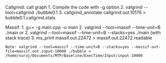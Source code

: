 Callgrind: call graph
    1. Compile the code with -g option
    2. valgrind --tool=callgrind ./bubble0.1 
    3. callgrind_annotate callgrind.out.10176 > bubble0.1.callgrind.stats

Massif:
    1. g++ -g main.cpp -o main
    2. valgrind --tool=massif --time-unit=B ./main
        or
    2. valgrind --tool=massif --time-unit=B --stacks=yes ./main  (with stack trace)
    3. ms_print massif.out.22472 > massif.out.22472.readable

    Note: valgrind --tool=massif --time-unit=B --stacks=yes --massif-out-file=massif.out.input-10000 ./bubble < /home/suraj/Documents/MTP/Baseline/ExecTime/Input/input-10000
